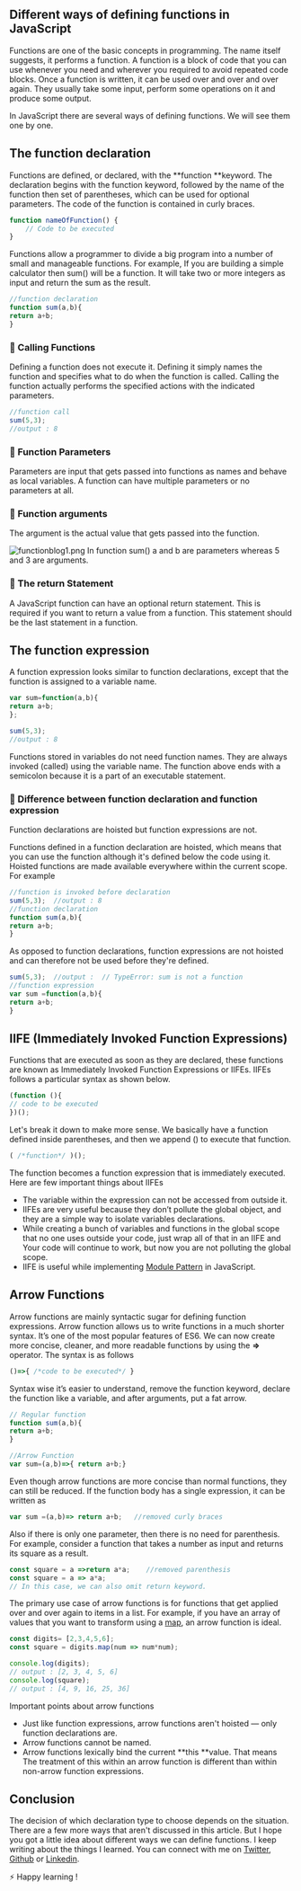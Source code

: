 ## Different ways of defining functions in JavaScript

Functions are one of the basic concepts in programming. The name itself suggests, it performs a function. A function is a block of code that you can use whenever you need and wherever you required to avoid repeated code blocks. Once a function is written, it can be used over and over and over again. They usually take some input, perform some operations on it and produce some output.  

In JavaScript there are several ways of defining functions. We will see them one by one.

## The function declaration 
Functions are defined, or declared, with the **function **keyword. The declaration begins with the function keyword, followed by the name of the function then set of parentheses, which can be used for optional parameters. The code of the function is contained in curly braces.

```javascript
function nameOfFunction() {
    // Code to be executed
}
```
Functions allow a programmer to divide a big program into a number of small and manageable functions.
For example, If you are building a simple calculator then sum() will be a function. It will take two or more integers as input and return the sum as the result. 

```javascript
//function declaration
function sum(a,b){
return a+b;
}
```
  ### 📌 Calling Functions
Defining a function does not execute it. Defining it simply names the function and specifies what to do when the function is called. Calling the function actually performs the specified actions with the indicated parameters. 

```javascript
//function call
sum(5,3);
//output : 8
```
### 📌 Function Parameters 
Parameters are input that gets passed into functions as names and behave as local variables. A function can have multiple parameters or no parameters at all.

### 📌 Function arguments
The argument is the actual value that gets passed into the function.

![functionblog1.png](https://cdn.hashnode.com/res/hashnode/image/upload/v1587151140206/6UMKRMJdW.png)
In function sum() a and b are parameters whereas 5 and 3 are arguments.

### 📌 The return Statement
A JavaScript function can have an optional return statement. This is required if you want to return a value from a function. This statement should be the last statement in a function.

## The function expression 
A function expression looks similar to function declarations, except that the function is assigned to a variable name. 
```javascript
var sum=function(a,b){
return a+b;
};

sum(5,3);
//output : 8
```


Functions stored in variables do not need function names. They are always invoked (called) using the variable name. The function above ends with a semicolon because it is a part of an executable statement.

### 📌 Difference between function declaration and function expression
> 
Function declarations are hoisted but function expressions are not. 

Functions defined in a function declaration are hoisted, which means that you can use the function although it's defined below the code using it. Hoisted functions are made available everywhere within the current scope. For example

```javascript
//function is invoked before declaration
sum(5,3);  //output : 8
//function declaration
function sum(a,b){
return a+b;
}

```
As opposed to function declarations, function expressions are not hoisted and can therefore not be used before they're defined. 
```javascript
sum(5,3);  //output :  // TypeError: sum is not a function
//function expression
var sum =function(a,b){
return a+b;
}
```
## IIFE (Immediately Invoked Function Expressions)
Functions that are executed as soon as they are declared, these functions are known as Immediately Invoked Function Expressions or IIFEs. 
IIFEs follows a particular syntax as shown below.
```javascript
(function (){ 
// code to be executed
})();
```
Let's break it down to make more sense. We basically have a function defined inside parentheses, and then we append () to execute that function.
```javascript
( /*function*/ )();
```
The function becomes a function expression that is immediately executed. 
Here are few important things about IIFEs

- The variable within the expression can not be accessed from outside it. 
- IIFEs are very useful because they don’t pollute the global object, and they are a simple way to isolate variables declarations.
- While creating a bunch of variables and functions in the global scope that no one uses outside your code, just wrap all of that in an IIFE and Your code will continue to work, but now you are not polluting the global scope. 
- IIFE is useful while implementing [Module Pattern](https://addyosmani.com/resources/essentialjsdesignpatterns/book/#modulepatternjavascript) in JavaScript. 

## Arrow Functions
 Arrow functions are mainly syntactic sugar for defining function expressions. Arrow function allows us to write functions in a much shorter syntax. It’s one of the most popular features of ES6. We can now create more concise, cleaner, and more readable functions by using the **=>** operator. 
The syntax is as follows
```javascript
()=>{ /*code to be executed*/ }
```
Syntax wise it’s easier to understand, remove the function keyword, declare the function like a variable, and after arguments, put a fat arrow.
```javascript
// Regular function
function sum(a,b){
return a+b;
}

//Arrow Function
var sum=(a,b)=>{ return a+b;}
```
Even though arrow functions are more concise than normal functions, they can still be reduced.
If the function body has a single expression, it can be written as
```javascript
var sum =(a,b)=> return a+b;   //removed curly braces
```
Also if there is only one parameter, then there is no need for parenthesis. For example, consider a function that takes a number as input and returns its square as a result.
```javascript
const square = a =>return a*a;    //removed parenthesis
const square = a => a*a; 
// In this case, we can also omit return keyword.
```
The primary use case of arrow functions is for functions that get applied over and over again to items in a list. For example, if you have an array of values that you want to transform using a [map](https://developer.mozilla.org/en-US/docs/Web/JavaScript/Reference/Global_Objects/Array/map), an arrow function is ideal.
```javascript
const digits= [2,3,4,5,6];
const square = digits.map(num => num*num);

console.log(digits);
// output : [2, 3, 4, 5, 6]
console.log(square);
// output : [4, 9, 16, 25, 36]
```
Important points about arrow functions
- Just like function expressions, arrow functions aren't hoisted — only function declarations are. 
- Arrow functions cannot be named.
- Arrow functions lexically bind the current **this **value. That means  The treatment of this within an arrow function is different than within non-arrow function expressions.

## Conclusion
The decision of which declaration type to choose depends on the situation. There are a few more ways that aren't discussed in this article. But I hope you got a little idea about different ways we can define functions.
I keep writing about the things I learned. You can connect with me on [Twitter](https://twitter.com/WankhadeRutik), [Github](https://github.com/rutikwankhade)  or [Linkedin](https://www.linkedin.com/in/rutik-wankhade).

⚡ Happy learning !











